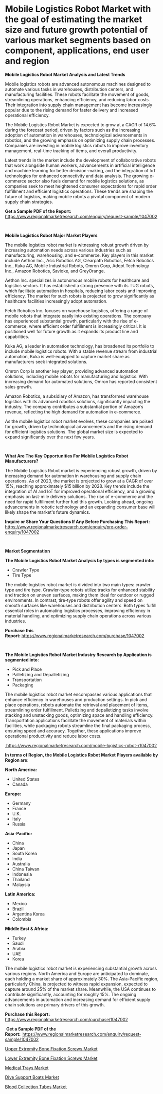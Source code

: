<p><h1>Mobile Logistics Robot Market with the goal of estimating the market size and future growth potential of various market segments based on component, applications, end user and region</h1></p><p><strong>Mobile Logistics Robot Market Analysis and Latest Trends</strong></p>
<p><p>Mobile logistics robots are advanced autonomous machines designed to automate various tasks in warehouses, distribution centers, and manufacturing facilities. These robots facilitate the movement of goods, streamlining operations, enhancing efficiency, and reducing labor costs. Their integration into supply chain management has become increasingly popular due to the rising demand for faster delivery and increased operational efficiency.</p><p>The Mobile Logistics Robot Market is expected to grow at a CAGR of 14.6% during the forecast period, driven by factors such as the increasing adoption of automation in warehouses, technological advancements in robotics, and the growing emphasis on optimizing supply chain processes. Companies are investing in mobile logistics robots to improve inventory management, real-time tracking of items, and overall productivity.</p><p>Latest trends in the market include the development of collaborative robots that work alongside human workers, advancements in artificial intelligence and machine learning for better decision-making, and the integration of IoT technologies for enhanced connectivity and data analysis. The growing e-commerce sector also fuels demand for mobile logistics solutions, as companies seek to meet heightened consumer expectations for rapid order fulfillment and efficient logistics operations. These trends are shaping the future of logistics, making mobile robots a pivotal component of modern supply chain strategies.</p></p>
<p><strong>Get a Sample PDF of the Report:&nbsp;</strong> <a href="https://www.regionalmarketresearch.com/enquiry/request-sample/1047002">https://www.regionalmarketresearch.com/enquiry/request-sample/1047002</a></p>
<p>&nbsp;</p>
<p><strong>Mobile Logistics Robot Major Market Players</strong></p>
<p><p>The mobile logistics robot market is witnessing robust growth driven by increasing automation needs across various industries such as manufacturing, warehousing, and e-commerce. Key players in this market include Aethon Inc., Asic Robotics AG, Clearpath Robotics, Fetch Robotics Inc., Kuka AG, Mobile Industrial Robots, Omron Corp, Adept Technology Inc., Amazon Robotics, Savioke, and GreyOrange.</p><p>Aethon Inc. specializes in autonomous mobile robots for healthcare and logistics sectors. It has established a strong presence with its TUG robots, which facilitate automation in hospitals, reducing labor costs and improving efficiency. The market for such robots is projected to grow significantly as healthcare facilities increasingly adopt automation.</p><p>Fetch Robotics Inc. focuses on warehouse logistics, offering a range of mobile robots that integrate easily into existing operations. The company has experienced substantial growth, particularly with the rise of e-commerce, where efficient order fulfillment is increasingly critical. It is positioned well for future growth as it expands its product line and capabilities.</p><p>Kuka AG, a leader in automation technology, has broadened its portfolio to include mobile logistics robots. With a stable revenue stream from industrial automation, Kuka is well-equipped to capture market share as manufacturers seek integrated solutions.</p><p>Omron Corp is another key player, providing advanced automation solutions, including mobile robots for manufacturing and logistics. With increasing demand for automated solutions, Omron has reported consistent sales growth.</p><p>Amazon Robotics, a subsidiary of Amazon, has transformed warehouse logistics with its advanced robotics solutions, significantly impacting the industry. The company contributes a substantial portion of Amazon’s revenue, reflecting the high demand for automation in e-commerce.</p><p>As the mobile logistics robot market evolves, these companies are poised for growth, driven by technological advancements and the rising demand for efficient logistics solutions. The global market size is expected to expand significantly over the next few years.</p></p>
<p>&nbsp;</p>
<p><strong>What Are The Key Opportunities For Mobile Logistics Robot Manufacturers?</strong></p>
<p><p>The Mobile Logistics Robot market is experiencing robust growth, driven by increasing demand for automation in warehousing and supply chain operations. As of 2023, the market is projected to grow at a CAGR of over 15%, reaching approximately $15 billion by 2028. Key trends include the integration of AI and IoT for improved operational efficiency, and a growing emphasis on last-mile delivery solutions. The rise of e-commerce and the need for rapid fulfillment further fuel this growth. Looking ahead, ongoing advancements in robotic technology and an expanding consumer base will likely shape the market's future dynamics.</p></p>
<p><strong>Inquire or Share Your Questions If Any Before Purchasing This Report:</strong> <a href="https://www.regionalmarketresearch.com/enquiry/pre-order-enquiry/1047002">https://www.regionalmarketresearch.com/enquiry/pre-order-enquiry/1047002</a></p>
<p>&nbsp;</p>
<p><strong>Market Segmentation</strong></p>
<p><strong>The Mobile Logistics Robot Market Analysis by types is segmented into:</strong></p>
<p><ul><li>Crawler Type</li><li>Tire Type</li></ul></p>
<p><p>The mobile logistics robot market is divided into two main types: crawler type and tire type. Crawler-type robots utilize tracks for enhanced stability and traction on uneven surfaces, making them ideal for outdoor or rugged environments. In contrast, tire-type robots offer agility and speed on smooth surfaces like warehouses and distribution centers. Both types fulfill essential roles in automating logistics processes, improving efficiency in material handling, and optimizing supply chain operations across various industries.</p></p>
<p><strong>Purchase this Report:&nbsp;</strong><a href="https://www.regionalmarketresearch.com/purchase/1047002">https://www.regionalmarketresearch.com/purchase/1047002</a></p>
<p>&nbsp;</p>
<p><strong>The Mobile Logistics Robot Market Industry Research by Application is segmented into:</strong></p>
<p><ul><li>Pick and Place</li><li>Palletizing and Depalletizing</li><li>Transportation</li><li>Packaging</li></ul></p>
<p><p>The mobile logistics robot market encompasses various applications that enhance efficiency in warehouses and production settings. In pick and place operations, robots automate the retrieval and placement of items, streamlining order fulfillment. Palletizing and depalletizing tasks involve stacking and unstacking goods, optimizing space and handling efficiency. Transportation applications facilitate the movement of materials within facilities, while packaging robots streamline the final packaging process, ensuring speed and accuracy. Together, these applications improve operational productivity and reduce labor costs.</p></p>
<p><a href="https://www.regionalmarketresearch.com/mobile-logistics-robot-r1047002">&nbsp;https://www.regionalmarketresearch.com/mobile-logistics-robot-r1047002</a></p>
<p><strong>In terms of Region, the Mobile Logistics Robot Market Players available by Region are:</strong></p>
<p>
    <p> <strong> North America: </strong>
        <ul>
            <li>United States</li>
            <li>Canada</li>
        </ul>
        </p> 
    <p> <strong> Europe: </strong>
        <ul>
            <li>Germany</li>
            <li>France</li>
            <li>U.K.</li>
            <li>Italy</li>
            <li>Russia</li>
        </ul>
        </p> 
    <p> <strong> Asia-Pacific: </strong>
        <ul>
            <li>China</li>
            <li>Japan</li>
            <li>South Korea</li>
            <li>India</li>
            <li>Australia</li>
            <li>China Taiwan</li>
            <li>Indonesia</li>
            <li>Thailand</li>
            <li>Malaysia</li>
        </ul>
        </p> 
    <p> <strong> Latin America: </strong>
        <ul>
            <li>Mexico</li>
            <li>Brazil</li>
            <li>Argentina Korea</li>
            <li>Colombia</li>
        </ul>
        </p> 
    <p> <strong> Middle East & Africa: </strong>
        <ul>
            <li>Turkey</li>
            <li>Saudi</li>
            <li>Arabia</li>
            <li>UAE</li>
            <li>Korea</li>
        </ul>
    </p>
    </p>
<p><p>The mobile logistics robot market is experiencing substantial growth across various regions. North America and Europe are anticipated to dominate, each holding a market share of approximately 30%. The Asia-Pacific region, particularly China, is projected to witness rapid expansion, expected to capture around 25% of the market share. Meanwhile, the USA continues to contribute significantly, accounting for roughly 15%. The ongoing advancements in automation and increasing demand for efficient supply chain solutions are primary drivers of this growth.</p></p>
<p><strong>Purchase this Report: </strong><a href="https://www.regionalmarketresearch.com/purchase/1047002">https://www.regionalmarketresearch.com/purchase/1047002</a></p>
<p>&nbsp;<strong>Get a Sample PDF of the Report:&nbsp;&nbsp;</strong><a href="https://www.regionalmarketresearch.com/enquiry/request-sample/1047002">https://www.regionalmarketresearch.com/enquiry/request-sample/1047002</a></p>
<p><strong></strong></p>
<p><p><a href="https://medium.com/@americahilario/future-trajectory-of-the-upper-extremity-bone-fixation-screws-market-emerging-market-trends-and-24f22508721a?postPublishedType=repub">Upper Extremity Bone Fixation Screws Market</a></p><p><a href="https://medium.com/@americahilario/lower-extremity-bone-fixation-screws-market-size-share-trends-analysis-report-by-end-use-303f15ad3eff?postPublishedType=repub">Lower Extremity Bone Fixation Screws Market</a></p><p><a href="https://www.linkedin.com/pulse/future-insights-medical-trays-market-trends-regional-analysis-yy5le">Medical Trays Market</a></p><p><a href="https://issuu.com/reportprime-2/docs/dive-support-boats-market-size-2030_cd8176905a1243">Dive Support Boats Market</a></p><p><a href="https://www.linkedin.com/pulse/blood-collection-tubes-market-trends-focusing-insight-gl1ce">Blood Collection Tubes Market</a></p></p>